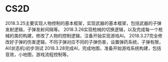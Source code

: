 # CS2D
2018.3.25主要实现人物控制的基本框架，实现武器的基本框架，包括武器的子弹发射逻辑，子弹发射间隔等。
2018.3.26实现枪械的切换逻辑，以及完成每一个枪械的类的构建，修改了人物的控制逻辑，注备开始实现游戏AI。
2018.3.27完全修改好子弹的伤害逻辑，不同子弹对应不同的子弹伤害，设置弹药系统，子弹有限，AI(状态机)初步测试
2018.3.28完成AI，完成地图，准备开始游戏系统构建，包括音效，小地图，游戏流程控制等。
